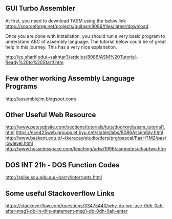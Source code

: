 ## GUI Turbo Assembler 

At first, you need to download TASM using the below link
https://sourceforge.net/projects/guitasm8086/files/latest/download

Once you are done with installation, you should run a very basic program to understand ABC of assembly language. The tutorial below could be of great help in this journey. This has a very nice explanation.

http://ee.sharif.edu/~sakhtar3/articles/8086/ASM%20Tutorial-Ready%20to%20Start!.htm

## Few other working Assembly Language Programs
http://assemblejim.blogspot.com/


## Other Useful Web Resource

http://www.petesqbsite.com/sections/tutorials/tuts/doorknob/asm_tutorial1.html
https://ece425web.groups.et.byu.net/stable/labs/8086Assembly.html
http://www.baskent.edu.tr/~tkaracay/etudio/ders/prg/pascal/PasHTM2/pas/lowlevel.html
http://www.husseinsspace.com/teaching/udw/1996/asmnotes/chaptwo.htm


## DOS INT 21h - DOS Function Codes
http://spike.scu.edu.au/~barry/interrupts.html


## Some useful Stackoverflow Links
https://stackoverflow.com/questions/33475440/why-do-we-use-0dh-0ah-after-msg1-db-in-this-statement-msg1-db-0dh-0ah-enter

